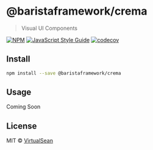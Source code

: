 # @baristaframework/crema

> Visual UI Components

[![NPM](https://img.shields.io/npm/v/@baristaframework/crema.svg)](https://www.npmjs.com/package/@baristaframework/crema) [![JavaScript Style Guide](https://img.shields.io/badge/code_style-standard-brightgreen.svg)](https://standardjs.com) [![codecov](https://codecov.io/gh/BaristaFramework/crema/branch/master/graph/badge.svg)](https://codecov.io/gh/BaristaFramework/crema)

## Install

```bash
npm install --save @baristaframework/crema
```

## Usage

Coming Soon

## License

MIT © [VirtualSean](https://github.com/VirtualSean)
